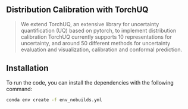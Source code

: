 ## Distribution Calibration with TorchUQ

> We extend TorchUQ, an extensive library for uncertainty quantification (UQ) based on pytorch, to implement distribution calibration
> TorchUQ currently supports 10 representations for uncertainty, and around 50 different methods for uncertainty evaluation and visualization, calibration and conformal prediction. 




## Installation 

To run the code, you can install the dependencies with the following command:

```bash
conda env create -f env_nobuilds.yml
```
